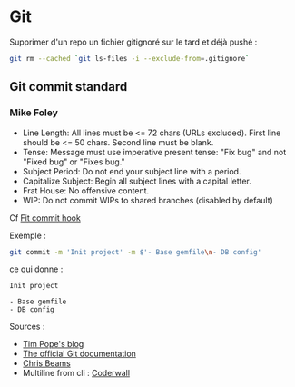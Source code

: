 # Git

Supprimer d'un repo un fichier gitignoré sur le tard et déjà pushé :
```bash
git rm --cached `git ls-files -i --exclude-from=.gitignore`
```

## Git commit standard

### Mike Foley

- Line Length: All lines must be <= 72 chars (URLs excluded). First line should be <= 50 chars. Second line must be blank.
- Tense: Message must use imperative present tense: "Fix bug" and not "Fixed bug" or "Fixes bug."
- Subject Period: Do not end your subject line with a period.
- Capitalize Subject: Begin all subject lines with a capital letter.
- Frat House: No offensive content.
- WIP: Do not commit WIPs to shared branches (disabled by default)

Cf [Fit commit hook](https://github.com/m1foley/fit-commit#who-decided-these-rules)

Exemple :
```bash
git commit -m 'Init project' -m $'- Base gemfile\n- DB config'    
```

ce qui donne :
```
Init project

- Base gemfile
- DB config
```

Sources :
- [Tim Pope's blog](http://tbaggery.com/2008/04/19/a-note-about-git-commit-messages.html)
- [The official Git documentation](https://git.kernel.org/pub/scm/git/git.git/tree/Documentation/SubmittingPatches?id=HEAD)
- [Chris Beams](https://chris.beams.io/posts/git-commit/)
- Multiline from cli : [Coderwall](https://coderwall.com/p/-rlneg/multi-line-git-commit-message-from-cli)
